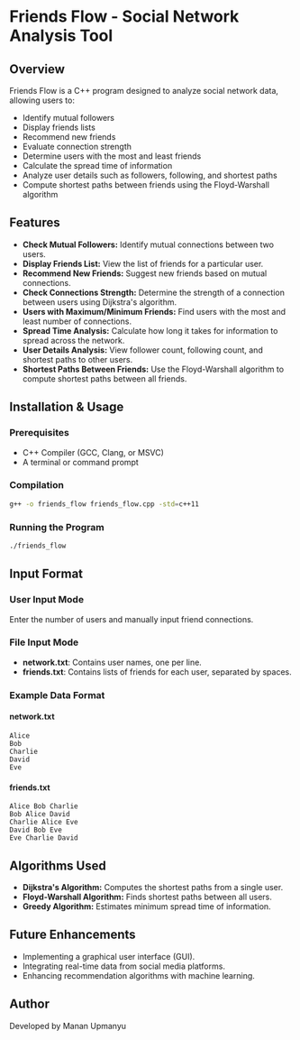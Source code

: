 # Friends Flow - Social Network Analysis Tool

## Overview

Friends Flow is a C++ program designed to analyze social network data, allowing users to:

- Identify mutual followers
- Display friends lists
- Recommend new friends
- Evaluate connection strength
- Determine users with the most and least friends
- Calculate the spread time of information
- Analyze user details such as followers, following, and shortest paths
- Compute shortest paths between friends using the Floyd-Warshall algorithm

## Features

- **Check Mutual Followers:** Identify mutual connections between two users.
- **Display Friends List:** View the list of friends for a particular user.
- **Recommend New Friends:** Suggest new friends based on mutual connections.
- **Check Connections Strength:** Determine the strength of a connection between users using Dijkstra's algorithm.
- **Users with Maximum/Minimum Friends:** Find users with the most and least number of connections.
- **Spread Time Analysis:** Calculate how long it takes for information to spread across the network.
- **User Details Analysis:** View follower count, following count, and shortest paths to other users.
- **Shortest Paths Between Friends:** Use the Floyd-Warshall algorithm to compute shortest paths between all friends.

## Installation & Usage

### Prerequisites

- C++ Compiler (GCC, Clang, or MSVC)
- A terminal or command prompt

### Compilation

```sh
g++ -o friends_flow friends_flow.cpp -std=c++11
```

### Running the Program

```sh
./friends_flow
```

## Input Format

### User Input Mode
Enter the number of users and manually input friend connections.

### File Input Mode

- **network.txt**: Contains user names, one per line.
- **friends.txt**: Contains lists of friends for each user, separated by spaces.

### Example Data Format

#### network.txt
```
Alice
Bob
Charlie
David
Eve
```

#### friends.txt
```
Alice Bob Charlie
Bob Alice David
Charlie Alice Eve
David Bob Eve
Eve Charlie David
```

## Algorithms Used

- **Dijkstra's Algorithm:** Computes the shortest paths from a single user.
- **Floyd-Warshall Algorithm:** Finds shortest paths between all users.
- **Greedy Algorithm:** Estimates minimum spread time of information.

## Future Enhancements

- Implementing a graphical user interface (GUI).
- Integrating real-time data from social media platforms.
- Enhancing recommendation algorithms with machine learning.

## Author

Developed by Manan Upmanyu

